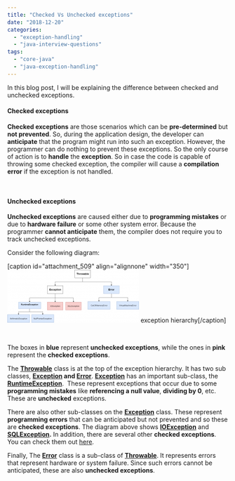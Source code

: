 ```yaml
---
title: "Checked Vs Unchecked exceptions"
date: "2018-12-20"
categories: 
  - "exception-handling"
  - "java-interview-questions"
tags: 
  - "core-java"
  - "java-exception-handling"
---
```


In this blog post, I will be explaining the difference between checked and unchecked exceptions.

#### Checked exceptions

**Checked exceptions** are those scenarios which can be **pre-determined** but **not prevented**. So, during the application design, the developer can **anticipate** that the program might run into such an exception. However, the programmer can do nothing to prevent these exceptions. So the only course of action is to **handle** the **exception**. So in case the code is capable of throwing some checked exception, the compiler will cause a **compilation error** if the exception is not handled.

 

#### Unchecked exceptions

**Unchecked exceptions** are caused either due to **programming mistakes** or due to **hardware failure** or some other system error. Because the programmer **cannot anticipate** them, the compiler does not require you to track unchecked exceptions.

Consider the following diagram:

\[caption id="attachment\_509" align="alignnone" width="350"\][![](images/Exception_Hierarchy-1-300x120.png)](http://learnjava.co.in/wp-content/uploads/2018/12/Exception_Hierarchy-1.png) exception hierarchy\[/caption\]

 

The boxes in **blue** represent **unchecked exceptions**, while the ones in **pink** represent the **checked exceptions**.

The **[Throwable](https://docs.oracle.com/javase/8/docs/api/java/lang/Throwable.html)** class is at the top of the exception hierarchy. It has two sub classes, **[Exception](https://docs.oracle.com/javase/8/docs/api/java/lang/Exception.html) and [Error](https://docs.oracle.com/javase/8/docs/api/java/lang/Error.html)**. **[Exception](https://docs.oracle.com/javase/8/docs/api/java/lang/Exception.html)** has an important sub-class, the **[RuntimeException](https://docs.oracle.com/javase/8/docs/api/java/lang/RuntimeException.html)**.  These represent exceptions that occur due to some **programming mistakes** like **referencing a null value**, **dividing by 0**, etc. These are **unchecked** exceptions.

There are also other sub-classes on the **[Exception](https://docs.oracle.com/javase/8/docs/api/java/lang/Exception.html)** class. These represent **programming errors** that can be anticipated but not prevented and so these are **checked exceptions**. The diagram above shows **[IOException](https://docs.oracle.com/javase/8/docs/api/java/io/IOException.html)** and **[SQLException](https://docs.oracle.com/javase/8/docs/api/java/sql/SQLException.html).** In addition, there are several other **checked exceptions**. You can check them out [here](https://docs.oracle.com/javase/8/docs/api/java/lang/Exception.html).

Finally, The **[Error](https://docs.oracle.com/javase/8/docs/api/java/lang/Error.html)** class is a sub-class of **[Throwable](https://docs.oracle.com/javase/8/docs/api/java/lang/Throwable.html)**. It represents errors that represent hardware or system failure. Since such errors cannot be anticipated, these are also **unchecked exceptions**.
